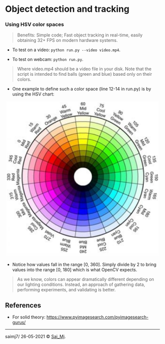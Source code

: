 # Object detection and tracking
### Using HSV color spaces

> Benefits: Simple code; Fast object tracking in real-time, easily obtaining 32+ FPS on modern hardware systems.

- To test on a video: ```python run.py --video video.mp4```.

- To test on webcam: ```python run.py```.

> Where video.mp4 should be a video file in your disk. Note that the script is intended to find balls (green and blue) based only on their colors.

- One example to define such a color space (line 12-14 in run.py) is by using the HSV chart:

<div align="center">
<img src= misc/hsv.png?raw=true width=500>
</div>

- Notice how values fall in the range [0, 360]. Simply divide by 2 to bring values into the range [0, 180] which is what OpenCV expects.

> As we know, colors can appear dramatically different depending on our lighting conditions. Instead, an approach of gathering data, performing experiments, and validating is better.

## References
- For solid theory: https://www.pyimagesearch.com/pyimagesearch-gurus/

---

saimj7/ 26-05-2021 © <a href="http://saimj7.github.io" target="_blank">Sai_Mj</a>.
